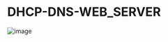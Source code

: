 # DHCP-DNS-WEB_SERVER
![image](https://github.com/user-attachments/assets/9c5d051f-1676-4713-aa37-72f630b9a4a2)
